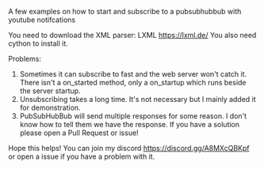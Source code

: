 A few examples on how to start and subscribe to a pubsubhubbub with youtube notifcations

You need to download the XML parser: LXML https://lxml.de/
You also need cython to install it.

Problems:
1. Sometimes it can subscribe to fast and the web server won't catch it. There isn't a on_started method, only a on_startup which runs beside the server startup.
2. Unsubscribing takes a long time. It's not necessary but I mainly added it for demonstration.
3. PubSubHubBub will send multiple responses for some reason. I don't know how to tell them we have the response.
If you have a solution please open a Pull Request or issue!

Hope this helps! You can join my discord https://discord.gg/A8MXcQBKpf or open a issue if you have a problem with it.
